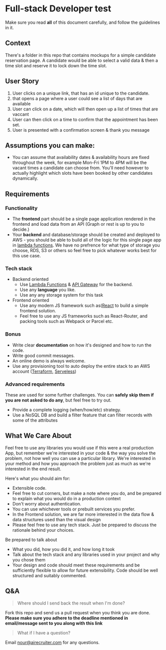 # Full-stack Developer test

Make sure you read **all** of this document carefully, and follow the guidelines in it.

## Context

There's a folder in this repo that contains mockups for a simple candidate reservation page. A candidate would be able to select a valid data & then a time slot and reserve it to lock down the time slot.

## User Story
1. User clicks on a unique link, that has an id unique to the candidate. 
2. that opens a page where a user could see a list of days that are available 
3. User can click on a date, which will then open up a list of times that are vaccant
4. User can then click on a time to confirm that the appointment has been set.
5. User is presented with a confirmation screen & thank you message

## Assumptions you can make:
- You can assume that availability dates & availability hours are fixed throughout the week, for example Mon-Fri 1PM to 4PM will be the vacant times a candidate can choose from. You'll need however to actually highlight which slots have been booked by other candidates dynamically. 

## Requirements

### Functionality

- The **frontend** part should be a single page application rendered in the frontend and load data from an API (Graph or rest is up to you to decide.)
- Your **backend** and database/storage should be created and deployed to AWS - you should be able to build all of the logic for this single page app in [lambda functions](https://aws.amazon.com/lambda/). We have no prefrence for what type of storage you choose, RDS, S3 or others so feel free to pick whatever works best for this use case.

### Tech stack

- Backend oriented
    - Use [Lambda Functions](https://aws.amazon.com/lambda/) &  [API Gateway](https://aws.amazon.com/api-gateway/) for the backend.
    - Use any **language** you like.
    - Use any any storage system for this task
- Frontend oriented
    - Use any modern JS framework such as([React](https://reactjs.org/) to build a simple frontend solution.     
    - Feel free to use any JS frameworks such as React-Router, and packing tools such as Webpack or Parcel etc.

### Bonus
- Write clear **documentation** on how it's designed and how to run the code.
- Write good commit messages.
- An online demo is always welcome.
- Use any provisioning tool to auto deploy the entire stack to an AWS account ([Terraform](https://www.terraform.io/), [Serveless](serverless.com))


### Advanced requirements
These are used for some further challenges. You can **safely skip them if you are not asked to do any**, but feel free to try out.
- Provide a complete logging (when/how/etc) strategy.
- Use a NoSQL DB and build a filter feature that can filter records with some of the attributes 


## What We Care About
Feel free to use any libraries you would use if this were a real production App, but remember we're interested in your code & the way you solve the problem, not how well you can use a particular library. We're interested in your method and how you approach the problem just as much as we're interested in the end result.

Here's what you should aim for:
- Extensible code.
- Feel free to cut corners, but make a note where you do, and be prepared to explain what you
would do in a production context
- Don't worry about authentication.
- You can use whichever tools or prebuilt services you prefer.
- In the Frontend solution, we are far more interested in the data flow & data structures used than the visual design
- Please feel free to use any tech stack. Just be prepared to discuss the rationale behind your
choices. 

Be prepared to talk about
- What you did, how you did it, and how long it took
- Talk about the tech stack and any libraries used in your project and why you chose them 
- Your design and code should meet these requirements and be sufficiently flexible to allow for future extensibility. Code should be well structured and suitably commented.

## Q&A

> Where should I send back the result when I'm done?

Fork this repo and send us a pull request when you think you are done. **Please make sure you adhere to the deadline mentioned in email/message sent to you along with this link** 

> What if I have a question?

Email nour@airecruiter.com for any questions. 
